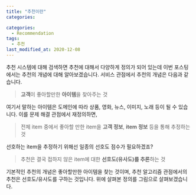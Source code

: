 ```yaml
---
title: "추천이란"
categories: 

categories:
  - Recommendation
tags:
  - 추천
last_modified_at: 2020-12-08
---
```


추천 시스템에 대해 검색하면 추천에 대해서 다양하게 정의가 되어 있는데 이번 포스팅에서는 추천의 개념에 대해 알아보겠습니다. 서비스 관점에서 추천의 개념은 다음과 같습니다.

> **고객**이 좋아할만한 **아이템**을 찾아주는 것 

여기서 말하는 아이템은 도메인에 따라 상품, 영화, 뉴스, 이미지, 노래 등이 될 수 있습니다. 이를 문제 해결 관점에서 재정의하면,

> 전체 item 중에서 좋아할 만한 item을 **고객 정보**, **item 정보** 등을 통해 추정하는 것

선호하는 item을 추정하기 위해선 일종의 선호도 점수가 필요하겠죠? 

> 추천은 결국 접하지 않은 item에 대한 **선호도(유사도)를 추론**하는 것

기본적인 추천의 개념은 좋아할만한 아이템을 찾는 것이며, 추천 알고리즘 관점에서의 추천은 선호도/유사도를 구하는 것입니다. 위에 살펴본 정의를 그림으로 살펴보겠습니다.

